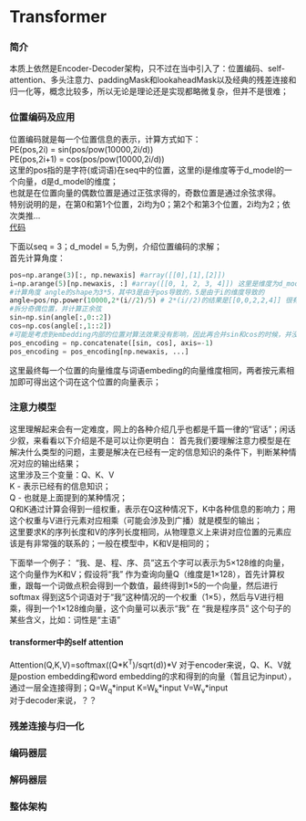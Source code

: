 Transformer
====
### 简介
本质上依然是Encoder-Decoder架构，只不过在当中引入了：位置编码、self-attention、多头注意力、paddingMask和lookaheadMask以及经典的残差连接和归一化等，概念比较多，所以无论是理论还是实现都略微复杂，但并不是很难；

### 位置编码及应用
位置编码就是每一个位置信息的表示，计算方式如下：<br>
PE(pos,2i) = sin(pos/pow(10000,2i/d)) <br>
PE(pos,2i+1) = cos(pos/pow(10000,2i/d)) <br>
这里的pos指的是字符(或词语)在seq中的位置，这里的i是维度等于d_model的一个向量，d是d_model的维度；<br>
也就是在位置向量的偶数位置是通过正弦求得的，奇数位置是通过余弦求得。<br>
特别说明的是，在第0和第1个位置，2i均为0；第2个和第3个位置，2i均为2；依次类推...<br>
[代码](https://github.com/luckyPT/py_ml/blob/master/src/tf/transformer/position_encoder.py)<br>

下面以seq = 3；d_model = 5,为例，介绍位置编码的求解；<br>
首先计算角度：<br>
```Python
pos=np.arange(3)[:, np.newaxis] #array([[0],[1],[2]])
i=np.arange(5)[np.newaxis, :] #array([[0, 1, 2, 3, 4]]) 这里是维度为d_model的向量，也是pos_embedding的原型 
#计算角度 angle的shape为3*5，其中3是由于pos导致的，5是由于i的维度导致的
angle=pos/np.power(10000,2*(i//2)/5) # 2*(i//2)的结果是[[0,0,2,2,4]] 很有规律
#拆分奇偶位置，并计算正余弦
sin=np.sin(angle[:,0::2])
cos=np.cos(angle[:,1::2])
#可能是考虑到embedding内部的位置对算法效果没有影响，因此再合并sin和cos的时候，并没有间隔插入合并，而是直接合并的
pos_encoding = np.concatenate([sin, cos], axis=-1)
pos_encoding = pos_encoding[np.newaxis, ...]
```
这里最终每一个位置的向量维度与词语embeding的向量维度相同，两者按元素相加即可得出这个词在这个位置的向量表示；
### 注意力模型
这里理解起来会有一定难度，网上的各种介绍几乎也都是千篇一律的“官话”；闲话少叙，来看看以下介绍是不是可以让你更明白：
首先我们要理解注意力模型是在解决什么类型的问题，主要是解决在已经有一定的信息知识的条件下，判断某种情况对应的输出结果；<br>
这里涉及三个变量：Q、K、V<br>
K - 表示已经有的信息知识；<br>
Q - 也就是上面提到的某种情况；<br>
Q和K通过计算会得到一组权重，表示在Q这种情况下，K中各种信息的影响力；用这个权重与V进行元素对应相乘（可能会涉及到广播）就是模型的输出；<br>
这里要求K的序列长度和V的序列长度相同，从物理意义上来讲对应位置的元素应该是有非常强的联系的；一般在模型中，K和V是相同的；

下面举一个例子：
“我、是、程、序、员”这五个字可以表示为5×128维的向量，这个向量作为K和V；假设将“我” 作为查询向量Q（维度是1×128），首先计算权重，跟每一个词做点积会得到一个数值，最终得到1×5的一个向量，然后进行softmax 得到这5个词语对于“我”这种情况的一个权重（1×5），然后与V进行相乘，得到一个1×128维向量，这个向量可以表示“我” 在 “我是程序员” 这个句子的某些含义，比如：词性是“主语”

#### transformer中的self attention
Attention(Q,K,V)=softmax((Q\*K<sup>T</sup>)/sqrt(d))\*V 
对于encoder来说，Q、K、V就是postion embedding和word embedding的求和得到的向量（暂且记为input），通过一层全连接得到；Q=W<sub>q</sub>\*input  K=W<sub>k</sub>\*input  V=W<sub>v</sub>\*input<br>
对于decoder来说，？？

### 残差连接与归一化

### 编码器层

### 解码器层

### 整体架构
